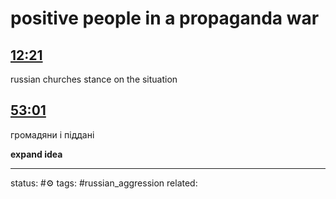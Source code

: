 <!-- Generated by <a href="https://www.yinote.co/#installation">YiNote</a> -->

# positive people in a propaganda war

## [12:21](https://www.youtube.com/watch?v=VEpJe8iXqF4&t=741)

russian churches stance on the situation

## [53:01](https://www.youtube.com/watch?v=VEpJe8iXqF4&t=3181)

громадяни і піддані


**expand idea**

---
status: #⚙️ 
tags: #russian_aggression 
related: 

